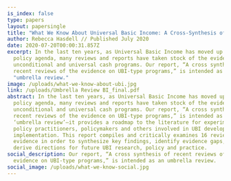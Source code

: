 ```yaml
---
is_index: false
type: papers
layout: papersingle
title: "What We Know About Universal Basic Income: A Cross-Synthesis of Reviews "
author: Rebecca Hasdell // Published July 2020
date: 2020-07-20T00:00:31.857Z
excerpt: In the last ten years, as Universal Basic Income has moved up the
  policy agenda, many reviews and reports have taken stock of the evidence on
  unconditional and universal cash programs. Our report, “A cross synthesis of
  recent reviews of the evidence on UBI-type programs,” is intended as an
  "umbrella review."
image: /uploads/what-we-know-about-ubi.jpg
link: /uploads/Umbrella Review BI_final.pdf
abstract: In the last ten years, as Universal Basic Income has moved up the
  policy agenda, many reviews and reports have taken stock of the evidence on
  unconditional and universal cash programs. Our report, “A cross synthesis of
  recent reviews of the evidence on UBI-type programs,” is intended as an
  ‘umbrella review’—it provides a roadmap to the literature for experimenters,
  policy practitioners, policymakers and others involved in UBI development and
  implementation. This report compiles and critically examines 16 reviews of the
  evidence in order to synthesize key findings, identify evidence gaps, and
  derive directions for future UBI research, policy and practice.
social_description: Our report, “A cross synthesis of recent reviews of the
  evidence on UBI-type programs,” is intended as an umbrella review.
social_image: /uploads/what-we-know-social.jpg
---
```

